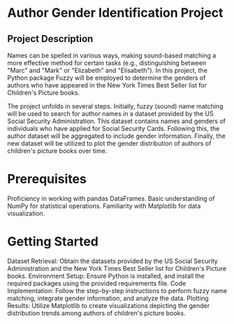 # Author Gender Identification Project
## Project Description
Names can be spelled in various ways, making sound-based matching a more effective method for certain tasks (e.g., distinguishing between "Marc" and "Mark" or "Elizabeth" and "Elisabeth"). In this project, the Python package Fuzzy will be employed to determine the genders of authors who have appeared in the New York Times Best Seller list for Children's Picture books.

The project unfolds in several steps. Initially, fuzzy (sound) name matching will be used to search for author names in a dataset provided by the US Social Security Administration. This dataset contains names and genders of individuals who have applied for Social Security Cards. Following this, the author dataset will be aggregated to include gender information. Finally, the new dataset will be utilized to plot the gender distribution of authors of children's picture books over time.

# Prerequisites
Proficiency in working with pandas DataFrames.
Basic understanding of NumPy for statistical operations.
Familiarity with Matplotlib for data visualization.

# Getting Started
Dataset Retrieval: Obtain the datasets provided by the US Social Security Administration and the New York Times Best Seller list for Children's Picture books.
Environment Setup: Ensure Python is installed, and install the required packages using the provided requirements file.
Code Implementation: Follow the step-by-step instructions to perform fuzzy name matching, integrate gender information, and analyze the data.
Plotting Results: Utilize Matplotlib to create visualizations depicting the gender distribution trends among authors of children's picture books.
